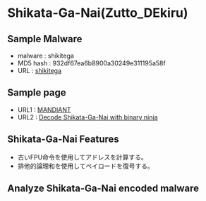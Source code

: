 # Shikata-Ga-Nai(Zutto_DEkiru)
## Sample Malware
- malware : shikitega
- MD5 hash : 932df67ea6b8900a30249e311195a58f
- URL : [shikitega](https://bazaar.abuse.ch/sample/e4a58509fea52a4917007b1cd1a87050b0109b50210c5d00e08ece1871af084d/)
## Sample page
- URL1 : [MANDIANT](https://www.mandiant.com/resources/blog/shikata-ga-nai-encoder-still-going-strong)
- URL2 : [Decode Shikata-Ga-Nai with binary ninja](https://medium.com/@acheron2302/writing-binary-ninja-plugin-to-decode-shikata-ga-nai-part-1-df8ceda67fd7)
## Shikata-Ga-Nai Features
- 古いFPU命令を使用してアドレスを計算する。
- 排他的論理和を使用してペイロードを復号する。
## Analyze Shikata-Ga-Nai encoded malware
